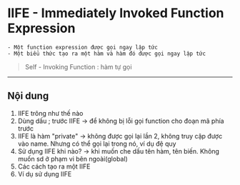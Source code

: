 # IIFE - Immediately Invoked Function Expression

    - Một function expression được gọi ngay lập tức
    - Một biểu thức tạo ra một hàm và hàm đó được gọi ngay lập tức

> Self - Invoking Function : hàm tự gọi

---

## Nội dung

1. IIFE trông như thế nào
2. Dùng dấu ; trước IIFE -> để không bị lỗi gọi function cho đoạn mã phía trước
3. IIFE là hàm "private" -> không được gọi lại lần 2, không truy cập được vào name. Nhưng có thể gọi lại trong nó, ví dụ đệ quy
4. Sử dụng IIFE khi nào? -> khi muốn che dấu tên hàm, tên biến. Không muốn sd ở phạm vi bên ngoài(global)
5. Các cách tạo ra một IIFE
6. Ví dụ sử dụng IIFE
